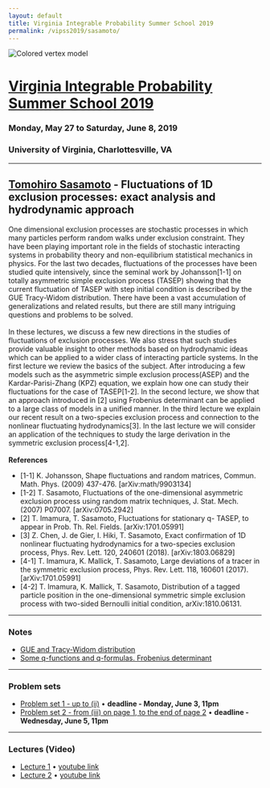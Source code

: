 ```yaml
---
layout: default
title: Virginia Integrable Probability Summer School 2019
permalink: /vipss2019/sasamoto/
---
```


<img src="{{site.url}}/img/color-vertex.jpg" style="max-width:100%" alt="Colored vertex model">

# <a href="{{site.url}}/vipss2019/">Virginia Integrable Probability Summer School 2019</a>

### Monday, May 27 to Saturday, June 8, 2019

### University of Virginia, Charlottesville, VA

---

<h2 class="mb-4"><a href="https://search.star.titech.ac.jp/titech-ss/pursuer.act?event=outside&key_t2r2Rid=CTT100380272&lang=en">Tomohiro Sasamoto</a> - Fluctuations of 1D exclusion processes: exact analysis and hydrodynamic approach</h2>

One dimensional exclusion processes are stochastic processes in which many particles perform random walks under exclusion constraint. They have been playing important role in the fields of stochastic interacting systems in probability theory and non-equilibrium statistical mechanics in physics. For the last two decades, fluctuations of the processes have been studied quite intensively, since the seminal work by Johansson[1-1] on totally asymmetric simple exclusion process (TASEP) showing that the current fluctuation of TASEP with step initial condition is described by the GUE Tracy-Widom distribution. There have been a vast accumulation of generalizations and related results, but there are still many intriguing questions and problems to be solved.
<br><br>
In these lectures, we discuss a few new directions in the studies of fluctuations of exclusion processes. We also stress that such studies provide valuable insight to other methods based on hydrodynamic ideas which can be applied to a wider class of interacting particle systems. In the first lecture we review the basics of the subject. After introducing a few models such as the asymmetric simple exclusion process(ASEP) and the Kardar-Parisi-Zhang (KPZ) equation, we explain how one can study their fluctuations for the case of TASEP[1-2]. In the second lecture, we show that an approach introduced in [2] using Frobenius determinant can be applied to a large class of models in a unified manner. In the third lecture we explain our recent result on a two-species exclusion process and connection to the nonlinear fluctuating hydrodynamics[3]. In the last lecture we will consider an application of the techniques to study the large derivation in the symmetric exclusion process[4-1,2].
<br><br>
<strong>References</strong>
<ul>
<li>[1-1] K. Johansson, Shape fluctuations and random matrices, Commun. Math. Phys. (2009) 437-476. [arXiv:math/9903134]</li>
<li>[1-2] T. Sasamoto, Fluctuations of the one-dimensional asymmetric exclusion process using random matrix 
techniques, J. Stat. Mech. (2007) P07007. [arXiv:0705.2942]</li>
<li>[2] T. Imamura, T. Sasamoto, Fluctuations for stationary q- TASEP, to appear in Prob. Th. Rel. Fields. [arXiv:1701.05991]</li>
<li>[3] Z. Chen, J. de Gier, I. Hiki, T. Sasamoto, Exact confirmation of 1D nonlinear fluctuating hydrodynamics for a two-species exclusion process, Phys. Rev. Lett. 120, 240601 (2018). [arXiv:1803.06829]</li>
<li>[4-1] T. Imamura, K. Mallick, T. Sasamoto, Large deviations of a tracer in the symmetric exclusion process, 
Phys. Rev. Lett. 118, 160601 (2017). [arXiv:1701.05991]</li>
<li>[4-2] T. Imamura, K. Mallick, T. Sasamoto, Distribution of a tagged particle position in the one-dimensional symmetric simple exclusion process with two-sided Bernoulli initial condition, arXiv:1810.06131.</li>
</ul>

--- 

### Notes

- [GUE and Tracy-Widom distribution]({{site.url}}/vipss2019/sasamoto/GUE.pdf)
- [Some q-functions and q-formulas. Frobenius determinant]({{site.url}}/vipss2019/sasamoto/notes2.pdf)

--- 

### Problem sets

- [Problem set 1 - up to (ii)]({{site.url}}/vipss2019/sasamoto/S_problem_set_1.pdf) &bull; **deadline - Monday, June 3, 11pm**
- [Problem set 2 - from (iii) on page 1, to the end of page 2]({{site.url}}/vipss2019/sasamoto/S_problem_set_2.pdf) &bull; **deadline - Wednesday, June 5, 11pm**

---

### Lectures (Video)

- [Lecture 1](http://vipss19-lect.s3-website-us-east-1.amazonaws.com/Sasamoto-1.mp4) &bull; [youtube link](https://youtu.be/amZ0OqCW9ug)
- [Lecture 2](http://vipss19-lect.s3-website-us-east-1.amazonaws.com/Sasamoto-2.mp4) &bull; [youtube link](https://youtu.be/gJuStEk5NRQ)
